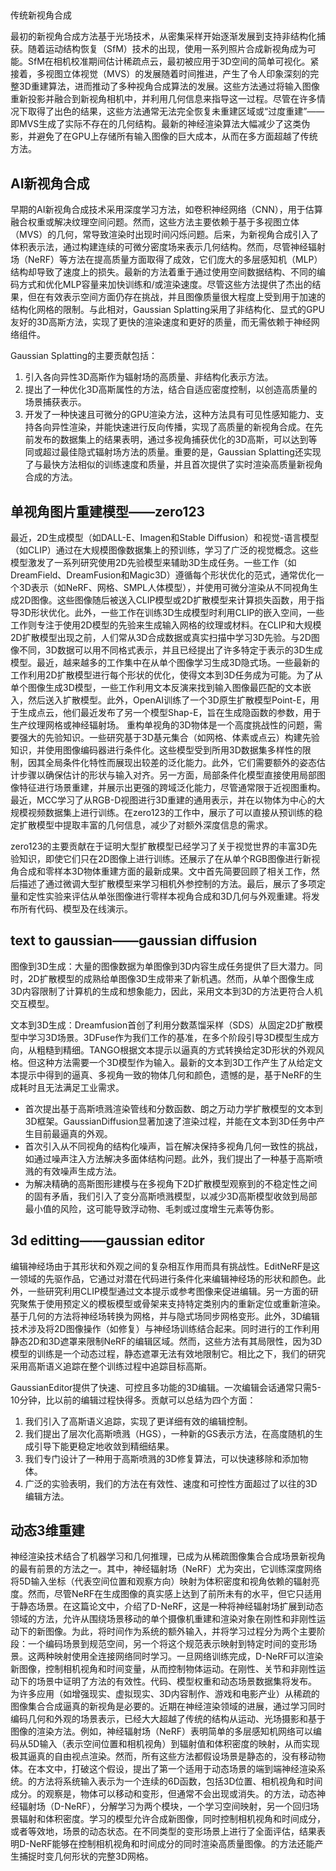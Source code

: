 ##   
传统新视角合成

最初的新视角合成方法基于光场技术，从密集采样开始逐渐发展到支持非结构化捕获。随着运动结构恢复（SfM）技术的出现，使用一系列照片合成新视角成为可能。SfM在相机校准期间估计稀疏点云，最初被应用于3D空间的简单可视化。紧接着，多视图立体视觉（MVS）的发展随着时间推进，产生了令人印象深刻的完整3D重建算法，进而推动了多种视角合成算法的发展。这些方法通过将输入图像重新投影并融合到新视角相机中，并利用几何信息来指导这一过程。尽管在许多情况下取得了出色的结果，这些方法通常无法完全恢复未重建区域或“过度重建”——即MVS生成了实际不存在的几何结构。最新的神经渲染算法大幅减少了这类伪影，并避免了在GPU上存储所有输入图像的巨大成本，从而在多方面超越了传统方法。

## AI新视角合成

早期的AI新视角合成技术采用深度学习方法，如卷积神经网络（CNN），用于估算融合权重或解决纹理空间问题。然而，这些方法主要依赖于基于多视图立体（MVS）的几何，常导致渲染时出现时间闪烁问题。后来，为新视角合成引入了体积表示法，通过构建连续的可微分密度场来表示几何结构。然而，尽管神经辐射场（NeRF）等方法在提高质量方面取得了成效，它们庞大的多层感知机（MLP）结构却导致了速度上的损失。最新的方法着重于通过使用空间数据结构、不同的编码方式和优化MLP容量来加快训练和/或渲染速度。尽管这些方法提供了杰出的结果，但在有效表示空间方面仍存在挑战，并且图像质量很大程度上受到用于加速的结构化网格的限制。与此相对，Gaussian Splatting采用了非结构化、显式的GPU友好的3D高斯方法，实现了更快的渲染速度和更好的质量，而无需依赖于神经网络组件。

Gaussian Splatting的主要贡献包括：

1. 引入各向异性3D高斯作为辐射场的高质量、非结构化表示方法。
2. 提出了一种优化3D高斯属性的方法，结合自适应密度控制，以创造高质量的场景捕获表示。
3. 开发了一种快速且可微分的GPU渲染方法，这种方法具有可见性感知能力、支持各向异性渲染，并能快速进行反向传播，实现了高质量的新视角合成。在先前发布的数据集上的结果表明，通过多视角捕获优化的3D高斯，可以达到等同或超过最佳隐式辐射场方法的质量。重要的是，Gaussian Splatting还实现了与最快方法相似的训练速度和质量，并且首次提供了实时渲染高质量新视角合成的方法。
## 单视角图片重建模型——zero123
最近，2D生成模型（如DALL-E、Imagen和Stable Diffusion）和视觉-语言模型（如CLIP）通过在大规模图像数据集上的预训练，学习了广泛的视觉概念。这些模型激发了一系列研究使用2D先验模型来辅助3D生成任务。一些工作（如DreamField、DreamFusion和Magic3D）遵循每个形状优化的范式，通常优化一个3D表示（如NeRF、网格、SMPL人体模型），并使用可微分渲染从不同视角生成2D图像。这些图像随后被送入CLIP模型或2D扩散模型来计算损失函数，用于指导3D形状优化。此外，一些工作在训练3D生成模型时利用CLIP的嵌入空间，一些工作则专注于使用2D模型的先验来生成输入网格的纹理或材料。在CLIP和大规模2D扩散模型出现之前，人们常从3D合成数据或真实扫描中学习3D先验。与2D图像不同，3D数据可以用不同格式表示，并且已经提出了许多特定于表示的3D生成模型。最近，越来越多的工作集中在从单个图像学习生成3D隐式场。一些最新的工作利用2D扩散模型进行每个形状的优化，使得文本到3D任务成为可能。为了从单个图像生成3D模型，一些工作利用文本反演来找到输入图像最匹配的文本嵌入，然后送入扩散模型。此外，OpenAI训练了一个3D原生扩散模型Point-E，用于生成点云，他们最近发布了另一个模型Shap-E，旨在生成隐函数的参数，用于生产纹理网格或神经辐射场。
重构单视角的3D物体是一个高度挑战性的问题，需要强大的先验知识。一些研究基于3D基元集合（如网格、体素或点云）构建先验知识，并使用图像编码器进行条件化。这些模型受到所用3D数据集多样性的限制，因其全局条件化特性而展现出较差的泛化能力。此外，它们需要额外的姿态估计步骤以确保估计的形状与输入对齐。另一方面，局部条件化模型直接使用局部图像特征进行场景重建，并展示出更强的跨域泛化能力，尽管通常限于近视图重构。最近，MCC学习了从RGB-D视图进行3D重建的通用表示，并在以物体为中心的大规模视频数据集上进行训练。在zero123的工作中，展示了可以直接从预训练的稳定扩散模型中提取丰富的几何信息，减少了对额外深度信息的需求。

zero123的主要贡献在于证明大型扩散模型已经学习了关于视觉世界的丰富3D先验知识，即使它们只在2D图像上进行训练。还展示了在从单个RGB图像进行新视角合成和零样本3D物体重建方面的最新成果。文中首先简要回顾了相关工作，然后描述了通过微调大型扩散模型来学习相机外参控制的方法。最后，展示了多项定量和定性实验来评估从单张图像进行零样本视角合成和3D几何与外观重建。将发布所有代码、模型及在线演示。

## text to gaussian——gaussian diffusion
图像到3D生成：大量的图像数据为单图像到3D内容生成任务提供了巨大潜力。同时，2D扩散模型的成熟给单图像3D生成带来了新机遇。然而，从单个图像生成3D内容限制了计算机的生成和想象能力，因此，采用文本到3D的方法更符合人机交互模型。

文本到3D生成：Dreamfusion首创了利用分数蒸馏采样（SDS）从固定2D扩散模型中学习3D场景。3DFuse作为我们工作的基准，在多个阶段引导3D模型生成方向，从粗糙到精细。TANGO根据文本提示以逼真的方式转换给定3D形状的外观风格。但这种方法需要一个3D模型作为输入。最新的文本到3D工作产生了从给定文本提示中得到的逼真、多视角一致的物体几何和颜色，遗憾的是，基于NeRF的生成耗时且无法满足工业需求。

- 首次提出基于高斯喷溅渲染管线和分数函数、朗之万动力学扩散模型的文本到3D框架。GaussianDiffusion显著加速了渲染过程，并能在文本到3D任务中产生目前最逼真的外观。
- 首次引入从不同视角的结构化噪声，旨在解决保持多视角几何一致性的挑战，如通过噪声注入方法解决多面体结构问题。此外，我们提出了一种基于高斯喷溅的有效噪声生成方法。
- 为解决精确的高斯图形建模与在多视角下2D扩散模型观察到的不稳定性之间的固有矛盾，我们引入了变分高斯喷溅模型，以减少3D高斯模型收敛到局部最小值的风险，这可能导致浮动物、毛刺或过度增生元素等伪影。

## 3d editting——gaussian editor
编辑神经场由于其形状和外观之间的复杂相互作用而具有挑战性。EditNeRF是这一领域的先驱作品，它通过对潜在代码进行条件化来编辑神经场的形状和颜色。此外，一些研究利用CLIP模型通过文本提示或参考图像来促进编辑。另一方面的研究聚焦于使用预定义的模板模型或骨架来支持特定类别内的重新定位或重新渲染。基于几何的方法将神经场转换为网格，并与隐式场同步网格变形。此外，3D编辑技术涉及将2D图像操作（如修复）与神经场训练结合起来。同时进行的工作利用静态2D和3D遮罩来限制NeRF的编辑区域。然而，这些方法有其局限性，因为3D模型的训练是一个动态过程，静态遮罩无法有效地限制它。相比之下，我们的研究采用高斯语义追踪在整个训练过程中追踪目标高斯。

GaussianEditor提供了快速、可控且多功能的3D编辑。一次编辑会话通常只需5-10分钟，比以前的编辑过程快得多。贡献可以总结为四个方面：
1. 我们引入了高斯语义追踪，实现了更详细有效的编辑控制。
2. 我们提出了层次化高斯喷溅（HGS），一种新的GS表示方法，在高度随机的生成引导下能更稳定地收敛到精细结果。
3. 我们专门设计了一种用于高斯喷溅的3D修复算法，可以快速移除和添加物体。
4. 广泛的实验表明，我们的方法在有效性、速度和可控性方面超过了以往的3D编辑方法。

## 动态3维重建
神经渲染技术结合了机器学习和几何推理，已成为从稀疏图像集合合成场景新视角的最有前景的方法之一。其中，神经辐射场（NeRF）尤为突出，它训练深度网络将5D输入坐标（代表空间位置和观察方向）映射为体积密度和视角依赖的辐射亮度。然而，尽管NeRF在生成图像的真实感上达到了前所未有的水平，但它只适用于静态场景。在这篇论文中，介绍了D-NeRF，这是一种将神经辐射场扩展到动态领域的方法，允许从围绕场景移动的单个摄像机重建和渲染对象在刚性和非刚性运动下的新图像。为此，将时间作为系统的额外输入，并将学习过程分为两个主要阶段：一个编码场景到规范空间，另一个将这个规范表示映射到特定时间的变形场景。这两种映射使用全连接网络同时学习。一旦网络训练完成，D-NeRF可以渲染新图像，控制相机视角和时间变量，从而控制物体运动。在刚性、关节和非刚性运动下的场景中证明了方法的有效性。代码、模型权重和动态场景数据集将发布。
为许多应用（如增强现实、虚拟现实、3D内容制作、游戏和电影产业）从稀疏的图像集合合成逼真的新视角是必要的。近期在神经渲染领域的进展，通过学习同时编码几何和外观的场景表示，已经大大超越了传统的结构从运动、光场摄影和基于图像的渲染方法。例如，神经辐射场（NeRF）表明简单的多层感知机网络可以编码从5D输入（表示空间位置和相机视角）到辐射值和体积密度的映射，从而实现极其逼真的自由视点渲染。然而，所有这些方法都假设场景是静态的，没有移动物体。在本文中，打破这个假设，提出了第一个适用于动态场景的端到端神经渲染系统。的方法将系统输入表示为一个连续的6D函数，包括3D位置、相机视角和时间成分。的观察是，物体可以移动和变形，但通常不会出现或消失。的方法，动态神经辐射场（D-NeRF），分解学习为两个模块，一个学习空间映射，另一个回归场景辐射和体积密度。学习的模型允许合成新图像，同时控制相机视角和时间成分，或者等效地，场景的动态状态。在不同类型的变形场景上进行了全面评估，结果表明D-NeRF能够在控制相机视角和时间成分的同时渲染高质量图像。的方法还能产生捕捉时变几何形状的完整3D网格。

